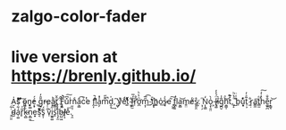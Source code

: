 # zalgo-color-fader
# live version at https://brenly.github.io/

A̮̍sͨ̀ͣ ͒ͬ͂͠o̴͖̣̼n͎͉͈̓é͔̟́ ̲̖g̱̣̎̑̓r̶ea͖ͪţ͔̟̄̌ ͋̚҉F͎̯̆͐̚u̽͆͠rͥnͨâ͕̳͡ċ̃ͭe f̭͎̚ḽ̛ͣa̤̗ͣ̽m͌̋̚d̯̝̍͢,̑ ͖̞̔y̸ͯeͩt͚ͯͤ̆ ̴̮̠̐f̵̼̼̫̒̅r̛̜͂̐ơ̪ͪ̔ͪm͔̩̋̅͡ ͟t̄͑҉̝͓ḩ͚o̍͢s̵͔̀̍e ̟̺̲̃͠f͍̭̰̒l͔a̮̻͝m͍̤e̸ͬs̬͈̯̊.̷͎ ͕̹̗ͫN͎̖͇̒o̧͎͈̤̍̀ ͕l̶̥͚̈́̓̓ǐ̷͙̉g͂̾͏̪̮h̯͇̩ͣ͜t͛̅̚,̝̝ͣ̔ͪ ̺͊ͩ̈b͏̠u͓͓ͬ̀͒t̜͕̃ͣ̓ ̷̼̐r̹̣a̳̼͞t̻̫ͤ̕h̔̇̒͠e͚͍̪̐̐r͙̳̘͝ ̥̤͈̇͋d̴̺͛á̜͚͋ͨȑ̥ͤk̴̖̻ͮ̄̂n͔̻̯̿͟e͙͎s͔̀ͨ͒͝s̥̩̈́ ̋ͭ̉v̹͂i͖͍͚̋ͯs͓͐̌̋ȉ͉̞̫ͬb̶̤̺͖̂̄͒l̸̙̝e̽͞.̘̯ͩ̋
